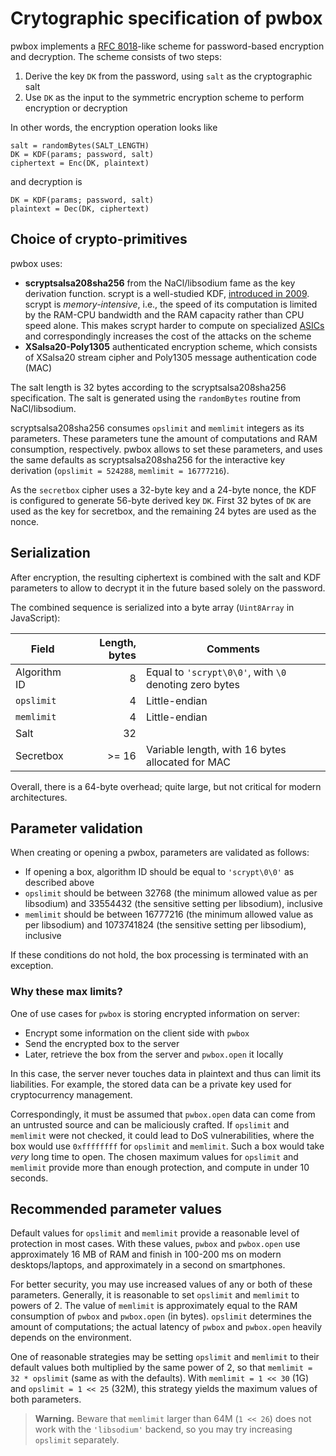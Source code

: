 # Crytographic specification of pwbox

pwbox implements a [RFC 8018][rfc8018]-like scheme for password-based encryption
and decryption. The scheme consists of two steps:
 1. Derive the key `DK` from the password, using `salt` as the cryptographic
    salt
 2. Use `DK` as the input to the symmetric encryption scheme to perform encryption
    or decryption
 
In other words, the encryption operation looks like
```none
salt = randomBytes(SALT_LENGTH)
DK = KDF(params; password, salt)
ciphertext = Enc(DK, plaintext)
```
and decryption is
```none
DK = KDF(params; password, salt)
plaintext = Dec(DK, ciphertext)
```

## Choice of crypto-primitives

pwbox uses:
  * **scryptsalsa208sha256** from the NaCl/libsodium fame as the key derivation
    function. scrypt is a well-studied KDF, [introduced in 2009][scrypt].
    scrypt is *memory-intensive*, i.e., the speed of its computation is limited
    by the RAM-CPU bandwidth and the RAM capacity rather than CPU speed alone.
    This makes scrypt harder to compute on specialized [ASICs][asic] and
    correspondingly increases the cost of the attacks on the scheme
  * **XSalsa20-Poly1305** authenticated encryption scheme, which consists
    of XSalsa20 stream cipher and Poly1305 message authentication code (MAC)
    
The salt length is 32 bytes according to the scryptsalsa208sha256
specification. The salt is generated using the `randomBytes` routine from
NaCl/libsodium.

scryptsalsa208sha256 consumes `opslimit` and `memlimit` integers as its parameters.
These parameters tune the amount of computations and RAM consumption, respectively.
pwbox allows to set these parameters, and uses the same defaults as scryptsalsa208sha256
for the interactive key derivation (`opslimit = 524288`, `memlimit = 16777216`).

As the `secretbox` cipher uses a 32-byte key and a 24-byte nonce, the KDF is configured
to generate 56-byte derived key `DK`. First 32 bytes of `DK` are used as the key
for secretbox, and the remaining 24 bytes are used as the nonce.

## Serialization

After encryption, the resulting ciphertext is combined with the salt and KDF parameters
to allow to decrypt it in the future based solely on the password.

The combined sequence is serialized into a byte array (`Uint8Array` in JavaScript):

|    Field   | Length, bytes | Comments | 
|------------|--------------:|----------|
| Algorithm ID | 8 | Equal to `'scrypt\0\0'`, with `\0` denoting zero bytes |
| `opslimit`   | 4 | Little-endian |
| `memlimit`   | 4 | Little-endian |
| Salt         | 32 |  |
| Secretbox    | >= 16 | Variable length, with 16 bytes allocated for MAC | 

Overall, there is a 64-byte overhead; quite large, but not critical for modern
architectures.

## Parameter validation

When creating or opening a pwbox, parameters are validated as follows:

- If opening a box, algorithm ID should be equal to `'scrypt\0\0'` as described above
- `opslimit` should be between 32768 (the minimum allowed value as per
  libsodium) and 33554432 (the sensitive setting per libsodium), inclusive
- `memlimit` should be between 16777216 (the minimum allowed value as per
  libsodium) and 1073741824 (the sensitive setting per libsodium), inclusive

If these conditions do not hold, the box processing is terminated with an exception.

### Why these max limits?

One of use cases for `pwbox` is storing encrypted information on server:

- Encrypt some information on the client side with `pwbox`
- Send the encrypted box to the server
- Later, retrieve the box from the server and `pwbox.open` it locally

In this case, the server never touches data in plaintext and thus can limit its
liabilities. For example, the stored data can be a private key
used for cryptocurrency management.

Correspondingly, it must be assumed that `pwbox.open` data can come from an untrusted
source and can be maliciously crafted. If `opslimit` and `memlimit` were not checked,
it could lead to DoS vulnerabilities, where the box would
use `0xffffffff` for `opslimit` and `memlimit`. Such a box would take *very*
long time to open. The chosen maximum values for `opslimit` and `memlimit`
provide more than enough protection, and compute in under 10 seconds.

## Recommended parameter values

Default values for `opslimit` and `memlimit` provide a reasonable level of protection
in most cases.
With these values, `pwbox` and `pwbox.open` use approximately 16 MB of RAM
and finish in 100-200 ms on modern desktops/laptops, and approximately
in a second on smartphones.

For better security, you may use increased values of any or both of these
parameters. Generally, it is reasonable to set `opslimit` and `memlimit` to
powers of 2. The value of `memlimit` is approximately equal to the RAM consumption
of `pwbox` and `pwbox.open` (in bytes). `opslimit` determines the amount of computations;
the actual latency of `pwbox` and `pwbox.open` heavily depends on the environment.

One of reasonable strategies may be setting `opslimit` and `memlimit`
to their default values both multiplied
by the same power of 2, so that `memlimit = 32 * opslimit` (same as with the defaults).
With `memlimit = 1 << 30` (1G) and `opslimit = 1 << 25` (32M), this strategy
yields the maximum values of both parameters.

> **Warning.** Beware that `memlimit` larger than 64M (`1 << 26`) does not work
> with the `'libsodium'` backend, so you may try increasing `opslimit` separately.

[rfc8018]: https://tools.ietf.org/html/rfc8018
[scrypt]: http://www.tarsnap.com/scrypt/scrypt.pdf
[asic]: https://en.wikipedia.org/wiki/Application-specific_integrated_circuit
